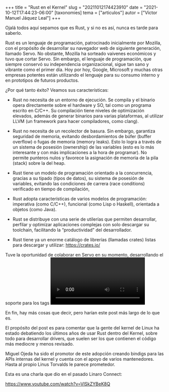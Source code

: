 +++
title = "Rust en el Kernel"
slug = "20211012174423910"
date = "2021-10-12T17:44:23-06:00"
[taxonomies]
tema = ["articulos"]
autor = ["Víctor Manuel Jáquez Leal"]
+++

Ojalá todos aquí sepamos que es Rust, y si no es así, nunca es tarde
para saberlo.

Rust es un lenguaje de programación, patrocinado inicialmente por
Mozilla, con el propósito de desarrollar su navegador web de siguiente
generación, llamado Servo. No obstante, Mozilla ha sorteado vaivenes
económicos y tuvo que cortar Servo. Sin embargo, el lenguaje de
programación, que siempre conservó su independencia organizacional,
sigue tan sano y vibrante como el primer día. Hoy por hoy, Google,
Microsoft y muchas otras empresas potentes están utilizando el lenguaje
para su consumo interno y en prototipos de futuros productos.

¿Por qué tanto éxito? Veamos sus características:

-   Rust no necesita de un entorno de ejecución. Se compila y el binario
    opera directamente sobre el hardware y SO, tal como un programa
    escrito en C/C++. Su compilación tiene niveles de optimización
    elevados, además de generar binarios para varias plataformas, al
    utilizar LLVM (un framework para hacer compiladores, como clang).

-   Rust no necesita de un recolector de basura. Sin embargo, garantiza
    seguridad de memoria, evitando desbordamientos de búfer (buffer
    overflow) o fugas de memoria (memory leaks). Esto lo logra a través
    de un sistema de posesión (ownership) de las variables (esto es lo
    más interesante y con más implicaciones a la hora de programar). No
    permite punteros nulos y favorece la asignación de memoria de la
    pila (stack) sobre la del heap.

-   Rust tiene un modelo de programación orientado a la concurrencia,
    gracias a su tipado (tipos de datos), su sistema de posesión de
    variables, evitando las condiciones de carrera (race conditions)
    verificado en tiempo de compilación,

-   Rust adopta características de varios modelos de programación:
    imperativa (como C/C++), funcional (como Lisp o Haskell), orientada
    a objetos (como Java).

-   Rust se distribuye con una serie de utilerías que permiten
    desarrollar, perfilar y optimizar aplicaciones complejas con solo
    descargar su toolchain, facilitando la “productividad” del
    desarrollador.

-   Rust tiene ya un enorme catálogo de librerías (llamadas crates)
    listas para descargar y utilizar: https://crates.io/

Tuve la oportunidad de colaborar en Servo en su momento, desarrollando
el soporte para los tags <video> y <audio>, con los excelentes bindings
de GStreamer para Rust.

En fin, hay más cosas que decir, pero harían este post más largo de lo
que es.

El propósito del post es para comentar que la gente del kernel de Linux
ha estado debatiendo los últimos años de usar Rust dentro del Kernel,
sobre todo para desarrollar drivers, que suelen ser los que contienen el
código más mediocre y menos revisado.

Miguel Ojeda ha sido el promotor de este adopción creando bindigs para
las APIs internas del kernel y cuenta con el apoyo de varios
mantenedores. Hasta al propio Linus Torvalds le parece prometedor.

Esta es una charla que dio en el pasado Linaro Connect:

https://www.youtube.com/watch?v=VlSkZYBeK8Q


